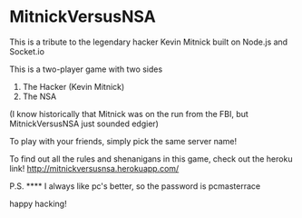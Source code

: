 # MitnickVersusNSA


This is a tribute to the legendary hacker Kevin Mitnick built on Node.js and Socket.io 

This is a two-player game with two sides 

1) The Hacker (Kevin Mitnick)
2) The NSA

(I know historically that Mitnick was on the run from the FBI, but MitnickVersusNSA just sounded edgier) 

To play with your friends, simply pick the same server name! 

To find out all the rules and shenanigans in this game, check out the heroku link! 
http://mitnickversusnsa.herokuapp.com/

P.S. ****
I always like pc's better, so the password is pcmasterrace 

happy hacking! 
